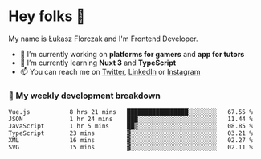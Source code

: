 # Hey folks 👋

My name is Łukasz Florczak and I'm Frontend Developer. 

- 🔭 I’m currently working on **platforms for gamers** and **app for tutors**
- 🌱 I’m currently learning **Nuxt 3** and **TypeScript**
- 📫 You can reach me on [Twitter](https://twitter.com/lukaszflorczak), [LinkedIn](https://pl.linkedin.com/in/lukasz-florczak) or [Instagram](https://instagram.com/lukaszflorczak)


### 🧮 My weekly development breakdown

<!--START_SECTION:waka-->

```text
Vue.js           8 hrs 21 mins   █████████████████░░░░░░░░   67.55 %
JSON             1 hr 24 mins    ███░░░░░░░░░░░░░░░░░░░░░░   11.44 %
JavaScript       1 hr 5 mins     ██▒░░░░░░░░░░░░░░░░░░░░░░   08.85 %
TypeScript       23 mins         ▓░░░░░░░░░░░░░░░░░░░░░░░░   03.21 %
XML              16 mins         ▓░░░░░░░░░░░░░░░░░░░░░░░░   02.27 %
SVG              15 mins         ▓░░░░░░░░░░░░░░░░░░░░░░░░   02.11 %
```

<!--END_SECTION:waka-->

<!--
**lukaszflorczak/lukaszflorczak** is a ✨ _special_ ✨ repository because its `README.md` (this file) appears on your GitHub profile.

Here are some ideas to get you started:

- 🔭 I’m currently working on ...
- 🌱 I’m currently learning ...
- 👯 I’m looking to collaborate on ...
- 🤔 I’m looking for help with ...
- 💬 Ask me about ...
- 📫 How to reach me: ...
- 😄 Pronouns: ...
- ⚡ Fun fact: ...
-->
